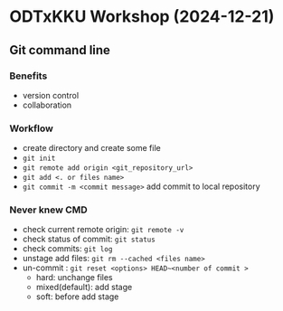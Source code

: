 # ODTxKKU Workshop (2024-12-21)
## Git command line 

### Benefits
- version control
- collaboration

### Workflow
- create directory and create some file
- `git init`
- `git remote add origin <git_repository_url>`
- `git add <. or files name>`
- `git commit -m <commit message>` add commit to local repository

### Never knew CMD
- check current remote origin: `git remote -v`
- check status of commit: `git status`
- check commits: `git log`
- unstage add files: `git rm --cached <files name>`
- un-commit : `git reset <options> HEAD~<number of commit >`
    - hard: unchange files
    - mixed(default): add stage
    - soft: before add stage
# 